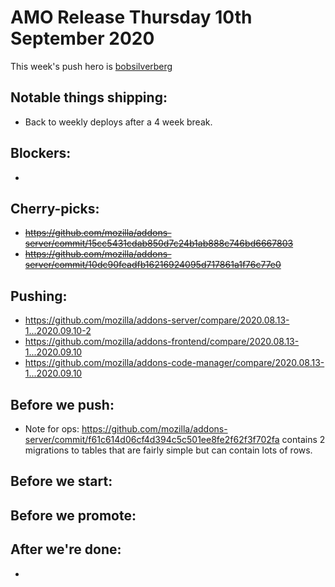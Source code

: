 # AMO Release Thursday 10th September 2020

This week's push hero is [bobsilverberg](https://github.com/bobsilverberg)

## Notable things shipping:

- Back to weekly deploys after a 4 week break.

## Blockers:

-

## Cherry-picks:

- ~~https://github.com/mozilla/addons-server/commit/15cc5431cdab850d7c24b1ab888c746bd6667803~~
- ~~https://github.com/mozilla/addons-server/commit/10dc90feadfb16216924095d717861a1f76c77e0~~

## Pushing:

- https://github.com/mozilla/addons-server/compare/2020.08.13-1...2020.09.10-2
- https://github.com/mozilla/addons-frontend/compare/2020.08.13-1...2020.09.10
- https://github.com/mozilla/addons-code-manager/compare/2020.08.13-1...2020.09.10

## Before we push:
- Note for ops: https://github.com/mozilla/addons-server/commit/f61c614d06cf4d394c5c501ee8fe2f62f3f702fa contains 2 migrations to tables that are fairly simple but can contain lots of rows.

## Before we start:

## Before we promote:

## After we're done:

- 

